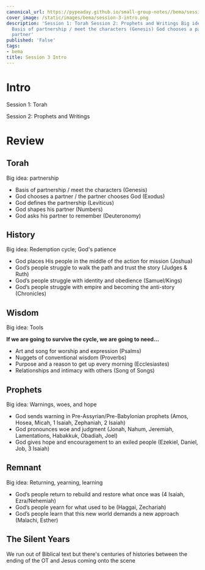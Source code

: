 ```yaml
---
canonical_url: https://pypeaday.github.io/small-group-notes//bema/session-3-intro/
cover_image: /static/images/bema/session-3-intro.png
description: 'Session 1: Torah Session 2: Prophets and Writings Big idea: partnership
  Basis of partnership / meet the characters (Genesis) God chooses a partner / the
  partner'
published: 'False'
tags:
- bema
title: Session 3 Intro
---
```


# Intro 

Session 1: Torah

Session 2: Prophets and Writings

# Review

## Torah

Big idea: partnership

* Basis of partnership / meet the characters (Genesis)
* God chooses a partner / the partner chooses God (Exodus)
* God defines the partnership (Leviticus)
* God shapes his partner (Numbers)
* God asks his partner to remember (Deuteronomy)

## History

Big idea: Redemption cycle; God's patience

* God places His people in the middle of the action for mission (Joshua)
* God’s people struggle to walk the path and trust the story (Judges & Ruth)
* God’s people struggle with identity and obedience (Samuel/Kings)
* God’s people struggle with empire and becoming the anti-story (Chronicles)

## Wisdom

Big idea: Tools

__If we are going to survive the cycle, we are going to need...__

* Art and song for worship and expression (Psalms)
* Nuggets of conventional wisdom (Proverbs)
* Purpose and a reason to get up every morning (Ecclesiastes)
* Relationships and intimacy with others (Song of Songs)

## Prophets 

Big idea: Warnings, woes, and hope

* God sends warning in Pre-Assyrian/Pre-Babylonian prophets (Amos, Hosea, Micah, 1 Isaiah, Zephaniah, 2 Isaiah)
* God pronounces woe and judgment (Jonah, Nahum, Jeremiah, Lamentations, Habakkuk, Obadiah, Joel)
* God gives hope and encouragement to an exiled people (Ezekiel, Daniel, Job, 3 Isaiah)

## Remnant

Big idea: Returning, yearning, learning

* God’s people return to rebuild and restore what once was (4 Isaiah, Ezra/Nehemiah)
* God’s people yearn for what used to be (Haggai, Zechariah)
* God’s people learn that this new world demands a new approach (Malachi, Esther)

## The Silent Years

We run out of Biblical text but there's centuries of histories between the ending of the OT and Jesus coming onto the scene